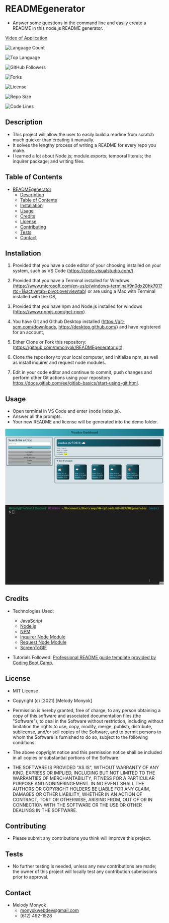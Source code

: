 # READMEgenerator
- Answer some questions in the command line and easily create a README in this node.js README generator.

[Video of Application](https://drive.google.com/file/d/1xq3J1ZU1RNXhkJohrqSIaFuDpN7gN32W/view?usp=sharing)

![Language Count](https://img.shields.io/github/languages/count/mmonyok/READMEgenerator?color=9400D3&label=Language%20Count&logo=github&logoColor=9400D3&style=plastic)

![Top Language](https://img.shields.io/github/languages/top/mmonyok/READMEgenerator?color=4B0082&logo=github&logoColor=4B0082&style=plastic)

![GitHub Followers](https://img.shields.io/github/followers/mmonyok?color=0000FF&label=Followers&logo=github&logoColor=0000FF&style=plastic)

![Forks](https://img.shields.io/github/forks/mmonyok/READMEgenerator?color=00FF00&label=Forks&logo=GitHub&logoColor=00FF00&style=plastic)

![License](https://img.shields.io/static/v1?label=license&message=MIT&color=FFFF00&logo=github&logoColor=FFFF00&style=plastic)

![Repo Size](https://img.shields.io/github/repo-size/mmonyok/READMEgenerator?color=FF7F00&label=Repo%20Size&logo=github&logoColor=FF7F00&style=plastic)

![Code Lines](https://img.shields.io/tokei/lines/github/mmonyok/READMEgenerator?color=FF0000&label=Code%20Lines&logo=github&logoColor=FF0000&style=plastic)

## Description
- This project will allow the user to easily build a readme from scratch much quicker than creating it manually.
- It solves the lengthy process of writing a README for every repo you make.
- I learned a lot about Node.js; module.exports; temporal literals; the inquirer package; and writing files.

## Table of Contents
- [READMEgenerator](#readmegenerator)
  - [Description](#description)
  - [Table of Contents](#table-of-contents)
  - [Installation](#installation)
  - [Usage](#usage)
  - [Credits](#credits)
  - [License](#license)
  - [Contributing](#contributing)
  - [Tests](#tests)
  - [Contact](#contact)

## Installation
1. Provided that you have a code editor of your choosing installed on your system, such as VS Code (https://code.visualstudio.com/),

2. Provided that you have a Terminal installed for Windows (https://www.microsoft.com/en-us/p/windows-terminal/9n0dx20hk701?rtc=1&activetab=pivot:overviewtab) or are using a Mac with Terminal installed with the OS,

3. Provided that you have npm and Node.js installed for windows (https://www.npmjs.com/get-npm).

4. You have Git and Github Desktop installed (https://git-scm.com/downloads, https://desktop.github.com/) and have registered for an account,

5. Either Clone or Fork this repository: (https://github.com/mmonyok/READMEgenerator.git),

6. Clone the repository to your local computer, and initialize npm, as well as install inquirer and request node modules. 

7. Edit in your code editor and continue to commit, push changes and perform other Git actions using your repository https://docs.gitlab.com/ee/gitlab-basics/start-using-git.html.

## Usage
- Open terminal in VS Code and enter {node index.js}.
- Answer all the prompts.
- Your new README and license will be generated into the demo folder.

![Screenshot.](demo/images/screenshot.png)
![GIF of project in use.](./images/demoGIF.gif)

## Credits
- Technologies Used:
  - [JavaScript](https://www.javascript.com/)
  - [Node.js](https://www.npmjs.com/get-npm)
  - [NPM](https://www.npmjs.com/get-npm)
  - [Inquirer Node Module](https://www.npmjs.com/package/inquirer)
  - [Request Node Module](https://www.npmjs.com/package/request)
  - [ScreenToGIF](https://www.screentogif.com/)

- Tutorials Followed:
[Professional README guide template provided by Coding Boot Camp.](https://github.com/coding-boot-camp)

## License
- MIT License

- Copyright (c) [2021] [Melody Monyok]

- Permission is hereby granted, free of charge, to any person obtaining a copy
of this software and associated documentation files (the "Software"), to deal
in the Software without restriction, including without limitation the rights
to use, copy, modify, merge, publish, distribute, sublicense, and/or sell
copies of the Software, and to permit persons to whom the Software is
furnished to do so, subject to the following conditions:

- The above copyright notice and this permission notice shall be included in all
copies or substantial portions of the Software.

- THE SOFTWARE IS PROVIDED "AS IS", WITHOUT WARRANTY OF ANY KIND, EXPRESS OR
IMPLIED, INCLUDING BUT NOT LIMITED TO THE WARRANTIES OF MERCHANTABILITY,
FITNESS FOR A PARTICULAR PURPOSE AND NONINFRINGEMENT. IN NO EVENT SHALL THE
AUTHORS OR COPYRIGHT HOLDERS BE LIABLE FOR ANY CLAIM, DAMAGES OR OTHER
LIABILITY, WHETHER IN AN ACTION OF CONTRACT, TORT OR OTHERWISE, ARISING FROM,
OUT OF OR IN CONNECTION WITH THE SOFTWARE OR THE USE OR OTHER DEALINGS IN THE
SOFTWARE.

## Contributing
- Please submit any contributions you think will improve this project.

## Tests
- No further testing is needed, unless any new contributions are made; the owner of this project will locally test any contribution submissions prior to approval.

## Contact
- Melody Monyok
  - <monyokwebdev@gmail.com>
  - (612) 492-1528
